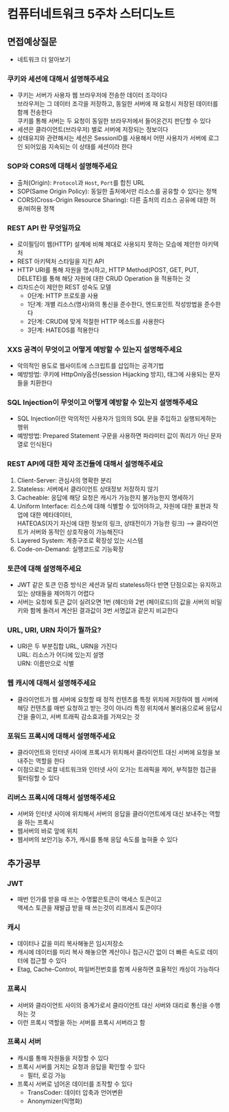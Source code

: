 # 컴퓨터네트워크 5주차 스터디노트

## 면접예상질문

- 네트워크 더 알아보기

### 쿠키와 세션에 대해서 설명해주세요

- 쿠키는 서버가 사용자 웹 브라우저에 전송한 데이터 조각이다  
  브라우저는 그 데이터 조각을 저장하고, 동일한 서버에 재 요청시 저장된 데이터를 함께 전송한다  
  쿠키를 통해 서버는 두 요청이 동일한 브라우저에서 들어온건지 판단할 수 있다
- 세션은 클라이언트(브라우저) 별로 서버에 저장되는 정보이다
- 상태유지와 관련해서는 세션은 SessionID를 사용해서 어떤 사용자가 서버에 로그인 되어있음 지속되는 이 상태를 세션이라 한다

### SOP와 CORS에 대해서 설명해주세요

- 출처(Origin): `Protocol`과 `Host`, `Port`를 합친 URL
- SOP(Same Origin Policy): 동일한 출처에서만 리소스를 공유할 수 있다는 정책
- CORS(Cross-Origin Resource Sharing): 다른 출처의 리소스 공유에 대한 허용/비허용 정책

### REST API 란 무엇일까요

- 로이필딩이 웹(HTTP) 설계에 비해 제대로 사용되지 못하는 모습에 제안한 아키텍처
- REST 아키텍처 스타일을 지킨 API
- HTTP URI를 통해 자원을 명시하고, HTTP Method(POST, GET, PUT, DELETE)를 통해 해당 자원에 대한 CRUD Operation 을 적용하는 것
- 리차드슨이 제안한 REST 성숙도 모델
  - 0단계: HTTP 프로토콜 사용
  - 1단계: 개별 리소스(명사)와의 통신을 준수한다, 엔드포인트 작성방법을 준수한다
  - 2단계: CRUD에 맞게 적절한 HTTP 메소드를 사용한다
  - 3단계: HATEOS를 적용한다

### XXS 공격이 무엇이고 어떻게 예방할 수 있는지 설명해주세요

- 악의적인 용도로 웹사이트에 스크립트를 삽입하는 공격기법
- 예방방법: 쿠키에 HttpOnly옵션(session Hijacking 방지), 태그에 사용되는 문자들을 치환한다

### SQL Injection이 무엇이고 어떻게 예방할 수 있는지 설명해주세요

- SQL Injection이란 악의적인 사용자가 임의의 SQL 문을 주입하고 실행되게하는 행위
- 예방방법: Prepared Statement 구문을 사용하면 파라미터 값이 쿼리가 아닌 문자열로 인식된다

### REST API에 대한 제약 조건들에 대해서 설명해주세요

1. Client-Server: 관심사의 명확한 분리
2. Stateless: 서버에서 클라이언트 상태정보 저장하지 않기
3. Cacheable: 응답에 해당 요청은 캐시가 가능한지 불가능한지 명세하기
4. Uniform Interface: 리소스에 대해 식별할 수 있어야하고, 자원에 대한 표현과 작업에 대한 메타데이터,  
  HATEOAS(자기 자신에 대한 정보의 링크, 상태전이가 가능한 링크) --> 클라이언트가 서버와 동적인 상호작용이 가능해진다
5. Layered System: 계층구조로 확장성 있는 시스템
6. Code-on-Demand: 실행코드로 기능확장

### 토큰에 대해 설명해주세요

- JWT 같은 토큰 인증 방식은 세션과 달리 stateless하다 반면 단점으로는 유지하고 있는 상태들을 제어하기 어렵다
- 서버는 요청에 토큰 값이 실려오면 1번 (헤더)와 2번 (페이로드)의 값을 서버의 비밀키와 함께 돌려서 계산된 결과값이 3번 서명값과 같은지 비교한다

### URL, URI, URN 차이가 뭘까요?

- URI은 두 부분집합 URL, URN을 가진다  
  URL: 리소스가 어디에 있는지 설명  
  URN: 이름만으로 식별

### 웹 캐시에 대해서 설명해주세요

- 클라이언트가 웹 서버에 요청할 때 정적 컨텐츠를 특정 위치에 저장하여 웹 서버에 해당 컨텐츠를 매번 요청하고 받는 것이 아니라 특정 위치에서 불러옴으로써 응답시간을 줄이고, 서버 트래픽 감소효과를 가져오는 것

### 포워드 프록시에 대해서 설명해주세요

- 클라이언트와 인터넷 사이에 프록시가 위치해서 클라이언트 대신 서버에 요청을 보내주는 역할을 한다
- 이점으로는 로컬 네트워크와 인터넷 사이 오가는 트래픽을 제어, 부적절한 접근을 필터링할 수 있다

### 리버스 프록시에 대해서 설명해주세요

- 서버와 인터넷 사이에 위치해서 서버의 응답을 클라이언트에게 대신 보내주는 역할을 하는 프록시
- 웹서버의 바로 앞에 위치
- 웹서버의 보안기능 추가, 캐시를 통해 응답 속도를 높혀줄 수 있다

## 추가공부

### JWT

- 매번 인가를 받을 때 쓰는 수명짧은토큰이 액세스 토큰이고  
  액세스 토큰을 재발급 받을 때 쓰는것이 리프레시 토큰이다

### 캐시

- 데이터나 값을 미리 복사해놓은 임시저장소
- 캐시에 데이터를 미리 복사 해놓으면 계산이나 접근시간 없이 더 빠른 속도로 데이터에 접근할 수 있다
- Etag, Cache-Control, 파일버전번호를 함께 사용하면 효율적인 캐싱이 가능하다

### 프록시

- 서버와 클라이언트 사이의 중계가로서 클라이언트 대신 서버와 대리로 통신을 수행하는 것
- 이런 프록시 역할을 하는 서버를 프록시 서버라고 함

### 프록시 서버

- 캐시를 통해 자원들을 저장할 수 있다
- 프록시 서버를 거치는 요청과 응답을 확인할 수 있다
  - 필터, 로깅 가능
- 프록시 서버로 넘어온 데이터를 조작할 수 있다
  - TransCoder: 데이터 압축과 언어변환
  - Anonymizer(익명화)
